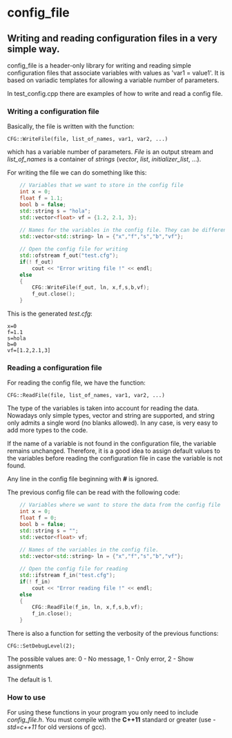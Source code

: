 # config_file
## Writing and reading configuration files in a very simple way.

config_file is a header-only library for writing and reading simple configuration files that associate variables with values as 'var1 = value1'. It is based on variadic templates for allowing a variable number of parameters.

In test_config.cpp there are examples of how to write and read a config file.

### Writing a configuration file

Basically, the file is written with the function:

    CFG::WriteFile(file, list_of_names, var1, var2, ...)

which has a variable number of parameters. *File* is an output stream and *list_of_names* is a container of *strings* (*vector*, *list*, *initializer_list*, ...).

For writing the file we can do something like this:
```c++
    // Variables that we want to store in the config file
    int x = 0;
    float f = 1.1;
    bool b = false;
    std::string s = "hola";
    std::vector<float> vf = {1.2, 2.1, 3};
    
    // Names for the variables in the config file. They can be different from the actual variable names.
    std::vector<std::string> ln = {"x","f","s","b","vf"};

    // Open the config file for writing
    std::ofstream f_out("test.cfg");
    if(! f_out)
        cout << "Error writing file !" << endl;
    else
    {
        CFG::WriteFile(f_out, ln, x,f,s,b,vf);
        f_out.close();
    }
```
This is the generated *test.cfg*:

    x=0
    f=1.1
    s=hola
    b=0
    vf=[1.2,2.1,3]

### Reading a configuration file

For reading the config file, we have the function:

    CFG::ReadFile(file, list_of_names, var1, var2, ...)

The type of the variables is taken into account for reading the data. Nowadays only simple types, vector and string are supported, and string only admits a single word (no blanks allowed). In any case, is very easy to add more types to the code.

If the name of a variable is not found in the configuration file, the variable remains unchanged. Therefore, it is a good idea to assign default values to the variables before reading the configuration file in case the variable is not found.

Any line in the config file beginning with **#** is ignored.

The previous config file can be read with the following code:
```c++
    // Variables where we want to store the data from the config file
    int x = 0;
    float f = 0;
    bool b = false;
    std::string s = "";
    std::vector<float> vf;
    
    // Names of the variables in the config file. 
    std::vector<std::string> ln = {"x","f","s","b","vf"};

    // Open the config file for reading
    std::ifstream f_in("test.cfg");
    if(! f_in)
        cout << "Error reading file !" << endl;
    else
    {
        CFG::ReadFile(f_in, ln, x,f,s,b,vf);
        f_in.close();
    }
```
There is also a function for setting the verbosity of the previous functions:

    CFG::SetDebugLevel(2);

The possible values are:
0 - No message, 1 - Only error, 2 - Show assignments

The default is 1.

### How to use

For using these functions in your program you only need to include *config_file.h*. You must compile with the **C++11** standard or greater (use *-std=c++11* for old versions of gcc).
